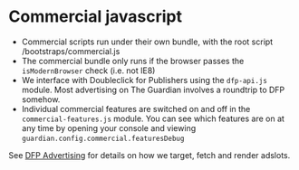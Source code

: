 # Commercial javascript
* Commercial scripts run under their own bundle, with the root script /bootstraps/commercial.js
* The commercial bundle only runs if the browser passes the `isModernBrowser` check (i.e. not IE8)
* We interface with Doubleclick for Publishers using the `dfp-api.js` module. Most advertising on The Guardian involves a roundtrip to DFP somehow.
* Individual commercial features are switched on and off in the `commercial-features.js` module. You can see which features are on at any time by opening your console and viewing `guardian.config.commercial.featuresDebug`

See [DFP Advertising](https://github.com/guardian/frontend/wiki/DFP-Advertising) for details on how we target, fetch and render adslots.
